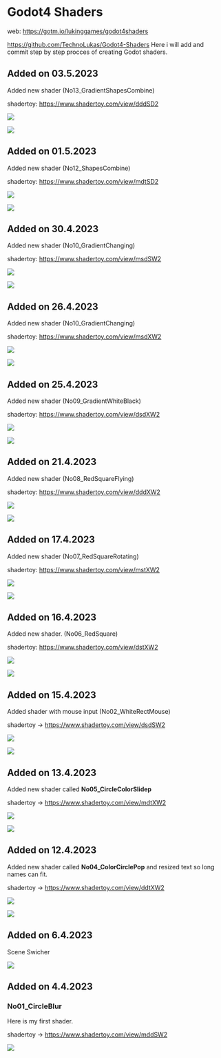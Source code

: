 # Godot4 Shaders

web: https://gotm.io/lukinggames/godot4shaders

https://github.com/TechnoLukas/Godot4-Shaders
Here i will add and commit step by step procces of creating Godot shaders.

## Added on 03.5.2023

Added new shader (No13_GradientShapesCombine)

shadertoy: https://www.shadertoy.com/view/dddSD2

![](images/No13_GradientShapesCombine.gif)

![](images/No13_GradientShapesCombine.png)

## Added on 01.5.2023

Added new shader (No12_ShapesCombine)

shadertoy: https://www.shadertoy.com/view/mdtSD2

![](images/No12_ShapesCombine.gif)

![](images/No12_ShapesCombine.png)

## Added on 30.4.2023

Added new shader (No10_GradientChanging)

shadertoy: https://www.shadertoy.com/view/msdSW2

![](images/No03_WhiteCrossMouse.gif)

![](images/No03_WhiteCrossMouse2.gif)

## Added on 26.4.2023

Added new shader (No10_GradientChanging)

shadertoy: https://www.shadertoy.com/view/msdXW2

![](images/No10_GradientChanging.gif)

![](images/No10_GradientChanging2.gif)

## Added on 25.4.2023

Added new shader (No09_GradientWhiteBlack)

shadertoy: https://www.shadertoy.com/view/dsdXW2

![](images/No09_GradientWhiteBlack.gif)

![](images/No09_GradientWhiteBlack.png)

## Added on 21.4.2023

Added new shader (No08_RedSquareFlying)

shadertoy: https://www.shadertoy.com/view/dddXW2

![](images/No08_RedSquareFlying1.gif)

![](images/No08_RedSquareFlying2.gif)

## Added on 17.4.2023

Added new shader (No07_RedSquareRotating)

shadertoy: https://www.shadertoy.com/view/mstXW2

![](images/No07_RedSquareRotating.gif)

![](images/No07_RedSquareRotating2.gif)

## Added on 16.4.2023

Added new shader. (No06_RedSquare)

shadertoy: https://www.shadertoy.com/view/dstXW2

![](images/No06_RedSquare.gif)

![](images/No06_RedSquare.png)

## Added on 15.4.2023

Added shader with mouse input (No02_WhiteRectMouse)

shadertoy -> https://www.shadertoy.com/view/dsdSW2

![](images/No02_WhiteRectMouse.gif)

![](images/No02_WhiteRectMouse_Big.gif)

## Added on 13.4.2023

Added new shader called **No05_CircleColorSlidep**

shadertoy -> https://www.shadertoy.com/view/mdtXW2

![](images/mainscene2.gif)

![](images/No05_CircleColorSlide.gif)

## Added on 12.4.2023

Added new shader called **No04_ColorCirclePop** and resized text so long names can fit.

shadertoy -> https://www.shadertoy.com/view/ddtXW2

![](images/SceneSwitcher2.png)

![](images/No04_ColorCirclePop.png)

## Added on 6.4.2023

Scene Swicher

![](images/SceneSwitcher.png)

## Added on 4.4.2023

### No01_CircleBlur

Here is my first shader. 

shadertoy -> https://www.shadertoy.com/view/mddSW2

![](images/No01_CircleBlur.png)
